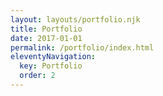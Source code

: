 ```yaml
---
layout: layouts/portfolio.njk
title: Portfolio
date: 2017-01-01
permalink: /portfolio/index.html
eleventyNavigation:
  key: Portfolio
  order: 2
---
```

